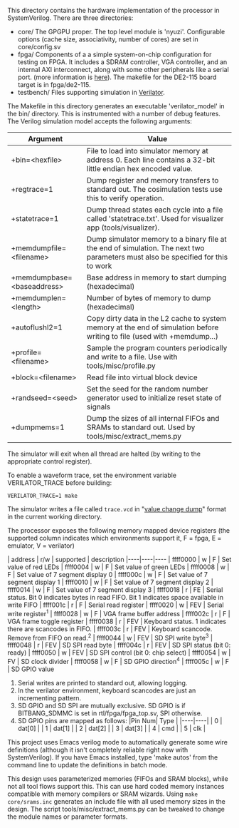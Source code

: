 This directory contains the hardware implementation of the processor in 
SystemVerilog. There are three directories:
- core/ The GPGPU proper. The top level module is 'nyuzi'.
Configurable options (cache size, associativity, number of cores) are set in 
core/config.sv
- fpga/ Components of a a simple system-on-chip configuration for testing on FPGA.
It includes a SDRAM controller, VGA controller, and an internal AXI interconnect,
along with some other peripherals like a serial port.
(more information is [here](https://github.com/jbush001/NyuziProcessor/wiki/FPGA-Test-Environment)).
The makefile for the DE2-115 board target is in fpga/de2-115.
- testbench/ Files supporting simulation in [Verilator](http://www.veripool.org/wiki/verilator). 

The Makefile in this directory generates an executable 'verilator_model' 
in the bin/ directory. This is instrumented with a number of debug features. 
The Verilog simulation model accepts the following arguments:

|Argument|Value|
|--------|-----|
| +bin=&lt;hexfile&gt; | File to load into simulator memory at address 0. Each line contains a 32-bit little endian hex encoded value. |
| +regtrace=1 | Dump register and memory transfers to standard out.  The cosimulation tests use this to verify operation. |
| +statetrace=1 | Dump thread states each cycle into a file called 'statetrace.txt'.  Used for visualizer app (tools/visualizer). |
| +memdumpfile=&lt;filename&gt; | Dump simulator memory to a binary file at the end of simulation. The next two parameters must also be specified for this to work |
| +memdumpbase=&lt;baseaddress&gt;| Base address in memory to start dumping (hexadecimal) |
| +memdumplen=&lt;length&gt; | Number of bytes of memory to dump (hexadecimal) |
| +autoflushl2=1 | Copy dirty data in the L2 cache to system memory at the end of simulation before writing to file (used with +memdump...) |
| +profile=&lt;filename&gt; | Sample the program counters periodically and write to a file.  Use with tools/misc/profile.py |
| +block=&lt;filename&gt; | Read file into virtual block device
| +randseed=&lt;seed&gt; | Set the seed for the random number generator used to initialize reset state of signals 
| +dumpmems=1 | Dump the sizes of all internal FIFOs and SRAMs to standard out. Used by tools/misc/extract_mems.py | 

The simulator will exit when all thread are halted (by writing to the
appropriate control register).

To enable a waveform trace, set the environment variable VERILATOR_TRACE before building:

    VERILATOR_TRACE=1 make

The simulator writes a file called `trace.vcd` in "[value change dump](http://en.wikipedia.org/wiki/Value_change_dump)"
format in the current working directory.

The processor exposes the following memory mapped device registers (the supported 
column indicates which environments support it, F = fpga, E = emulator, V = verilator)

| address | r/w | supported | description
|----|----|----
| ffff0000 | w | F | Set value of red LEDs
| ffff0004 | w | F | Set value of green LEDs
| ffff0008 | w | F | Set value of 7 segment display 0
| ffff000c | w | F | Set value of 7 segment display 1
| ffff0010 | w | F | Set value of 7 segment display 2
| ffff0014 | w | F | Set value of 7 segment display 3
| ffff0018 | r | FE | Serial status. Bit 0 indicates bytes in read FIFO. Bit 1 indicates space available in write FIFO
| ffff001c | r | F | Serial read register
| ffff0020 | w | FEV | Serial write register<sup>1</sup>
| ffff0028 | w | F | VGA frame buffer address
| ffff002c | r | F | VGA frame toggle register
| ffff0038 | r | FEV | Keyboard status. 1 indicates there are scancodes in FIFO.
| ffff003c | r | FEV | Keyboard scancode. Remove from FIFO on read.<sup>2</sup>
| ffff0044 | w | FEV | SD SPI write byte<sup>3</sup>
| ffff0048 | r | FEV | SD SPI read byte
| ffff004c | r | FEV  | SD SPI status (bit 0: ready)
| ffff0050 | w | FEV | SD SPI control (bit 0: chip select)
| ffff0054 | w | FV | SD clock divider
| ffff0058 | w | F | SD GPIO direction<sup>4</sup>
| ffff005c | w | F | SD GPIO value

1. Serial writes are printed to standard out, allowing logging.
2. In the verilator environment, keyboard scancodes are just an incrementing pattern.
3. SD GPIO and SD SPI are mutually exclusive.  SD GPIO is if BITBANG_SDMMC is set in rtl/fpga/fpga_top.sv, SPI otherwise.
4. SD GPIO pins are mapped as follows:
    |Pin Num| Type |
    |----|----|
    | 0 | dat[0] |
    | 1 | dat[1] |
    | 2 | dat[2] |
    | 3 | dat[3] |
    | 4 | cmd |
    | 5 | clk |

This project uses Emacs verilog mode to automatically generate some wire definitions 
(although it isn't completely reliable right now with SystemVerilog).  If you have 
Emacs installed, type 'make autos' from the command line to update the definitions 
in batch mode.

This design uses parameterized memories (FIFOs and SRAM blocks), while not all 
tool flows support this. This can use hard coded memory instances compatible 
with memory compilers or SRAM wizards. Using `make core/srams.inc` generates 
an include file with all used memory sizes in the design. The script 
tools/misc/extract_mems.py can be tweaked to change the module names or parameter 
formats.
